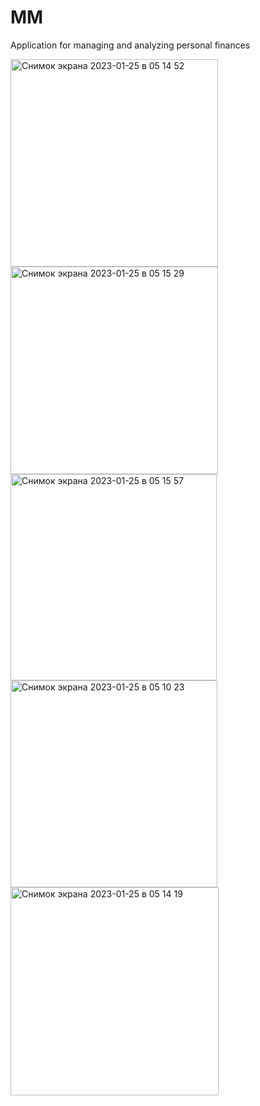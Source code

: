 # MM
Application for managing and analyzing personal finances

<img width="332" alt="Снимок экрана 2023-01-25 в 05 14 52" src="https://user-images.githubusercontent.com/110747378/214442375-e9271e59-4e61-48c9-96d3-c00ab907e531.png">
<img width="332" alt="Снимок экрана 2023-01-25 в 05 15 29" src="https://user-images.githubusercontent.com/110747378/214442390-8f91b9c0-a3c0-4f2e-a303-2c662f644303.png">
<img width="330" alt="Снимок экрана 2023-01-25 в 05 15 57" src="https://user-images.githubusercontent.com/110747378/214442404-1607205b-d830-44d7-8d01-9bbe6a9b2852.png">
<img width="331" alt="Снимок экрана 2023-01-25 в 05 10 23" src="https://user-images.githubusercontent.com/110747378/214442450-36e377b7-b811-4b15-9094-aea11e9153f3.png">
<img width="333" alt="Снимок экрана 2023-01-25 в 05 14 19" src="https://user-images.githubusercontent.com/110747378/214442464-3f90f7e7-8ba3-4acc-abe7-5f0d5b68f3f9.png">
